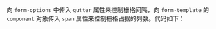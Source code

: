 向 `form-options` 中传入 `gutter` 属性来控制栅格间隔，向 `form-template` 的 `component` 对象传入 `span` 属性来控制栅格占据的列数。代码如下：

